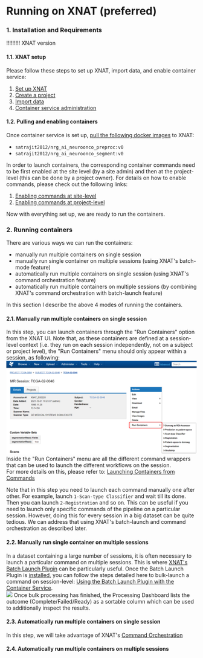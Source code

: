 # Running on XNAT (preferred)
### 1. Installation and Requirements
!!!!!!!!! XNAT version
#### 1.1. XNAT setup
Please follow these steps to set up XNAT, import data, and enable container service:
1. [Set up XNAT](https://wiki.xnat.org/documentation/getting-started-with-xnat/xnat-installation-guide)
2. [Create a project](https://wiki.xnat.org/documentation/how-to-use-xnat/creating-and-managing-projects)
3. [Import data](https://wiki.xnat.org/documentation/how-to-use-xnat/image-session-upload-methods-in-xnat)
4. [Container service administration](https://wiki.xnat.org/container-service/container-service-administration-122978855.html)
#### 1.2. Pulling and enabling containers
Once container service is set up, [pull the following docker images](https://wiki.xnat.org/container-service/pulling-a-container-image-126156950.html) to XNAT:
* `satrajit2012/nrg_ai_neuroonco_preproc:v0`
* `satrajit2012/nrg_ai_neuroonco_segment:v0`
 
In order to launch containers, the corresponding container commands need to be first enabled at the site level (by a site admin) and then at the project-level (this can be done by a project owner). For details on how to enable commands, please check out the following links:
1. [Enabling commands at site-level](https://wiki.xnat.org/container-service/enabling-commands-and-setting-site-wide-defaults-126156956.html)
2. [Enabling commands at project-level](https://wiki.xnat.org/container-service/enable-a-command-in-your-project-122978909.html)

Now with everything set up, we are ready to run the containers.
### 2. Running containers
There are various ways we can run the containers:
* manually run multiple containers on single session
* manually run single container on multiple sessions (using XNAT's batch-mode feature)
* automatically run multiple containers on single session (using XNAT's command orchestration feature)
* automatically run multiple containers on multiple sessions (by combining XNAT's command orchestration with batch-launch feature)

In this section I describe the above 4 modes of running the containers.
#### 2.1. Manually run multiple containers on single session
In this step, you can launch containers through the "Run Containers" option from the XNAT UI. Note that, as these containers are defined at a session-level context (i.e. they run on each session independently, not on a subject or project level), the "Run Containers" menu should only appear within a session, as following:
![](figures/launch_session_level.png)
Inside the "Run Containers" menu are all the different command wrappers that can be used to launch the different workflows on the session. <br />
For more details on this, please refer to: [Launching Containers from Commands](https://wiki.xnat.org/container-service/launching-containers-from-commands-122978910.html)

Note that in this step you need to launch each command manually one after other. For example, launch `1-Scan-type Classifier` and wait till its done. Then you can launch `2-Registration` and so on. This can be useful if you need to launch only specific commands of the pipeline on a particular session. However, doing this for every session in a big dataset can be quite tedious. We can address that using XNAT's batch-launch and command orchestration as described later.

#### 2.2. Manually run single container on multiple sessions
In a dataset containing a large number of sessions, it is often necessary to launch a particular command on multiple sessions. This is where [XNAT's Batch Launch Plugin](https://wiki.xnat.org/xnat-tools/batch-launch-plugin) can be particularly useful. Once the Batch Launch Plugin is [installed](https://wiki.xnat.org/xnat-tools/batch-launch-plugin#:~:text=Installing%20the%20Batch%20Launch%20Plugin), you can follow the steps detailed here to bulk-launch a command on session-level: [Using the Batch Launch Plugin with the Container Service](https://wiki.xnat.org/xnat-tools/batch-launch-plugin/using-the-batch-launch-plugin-with-the-container-service). <br />
![](figures/batch-launch.gif)
Once bulk processing has finished, the Processing Dashboard lists the outcome (Complete/Failed/Ready) as a sortable column which can be used to additionally inspect the results.
#### 2.3. Automatically run multiple containers on single session
In this step, we will take advantage of XNAT's [Command Orchestration](https://wiki.xnat.org/container-service/set-up-command-orchestration-130515311.html)
#### 2.4. Automatically run multiple containers on multiple sessions




